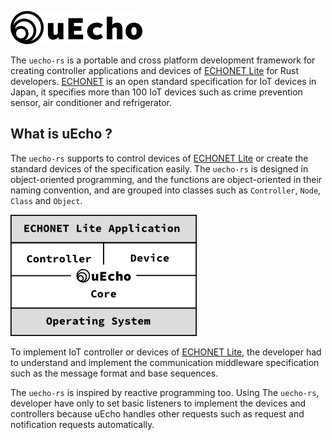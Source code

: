 ![logo](img/logo.png)

The `uecho-rs` is a portable and cross platform development framework for creating controller applications and devices of [ECHONET Lite][enet] for Rust developers. [ECHONET][enet] is an open standard specification for IoT devices in Japan, it specifies more than 100 IoT devices such as crime prevention sensor, air conditioner and refrigerator.

## What is uEcho ?

The `uecho-rs` supports to control devices of [ECHONET Lite][enet] or create the standard devices of the specification easily. The `uecho-rs` is designed in object-oriented programming, and the functions are object-oriented in their naming convention, and are grouped into classes such as `Controller`, `Node`, `Class` and `Object`.

![](img/framework.png)

To implement IoT controller or devices of [ECHONET Lite][enet], the developer had to understand and implement the communication middleware specification such as the message format and base sequences.

The `uecho-rs` is inspired by reactive programming too. Using The `uecho-rs`, developer have only to set basic listeners to implement the devices and controllers because uEcho handles other requests such as request and notification requests automatically.

[enet]:http://echonet.jp/english/
